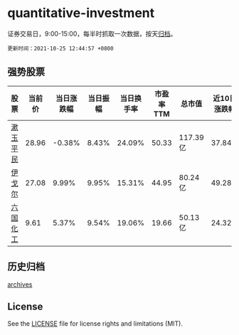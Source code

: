 # quantitative-investment

证券交易日，9:00-15:00，每半时抓取一次数据，按天[归档](archives)。

`更新时间：2021-10-25 12:44:57 +0800`

## 强势股票

|股票|当前价|当日涨跌幅|当日振幅|当日换手率|市盈率TTM|总市值|近10日涨跌幅|
|----|----|----|----|----|----|----|----|
|[漱玉平民](https://xueqiu.com/S/SZ301017)|28.96|-0.38%|8.43%|24.09%|50.33|117.39亿|37.84%|
|[伊戈尔](https://xueqiu.com/S/SZ002922)|27.08|9.99%|9.95%|15.31%|44.95|80.24亿|49.28%|
|[六国化工](https://xueqiu.com/S/SH600470)|9.61|5.37%|9.54%|19.06%|19.66|50.13亿|24.32%|

## 历史归档

[archives](archives)

## License

See the [LICENSE](LICENSE) file for license rights and limitations (MIT).